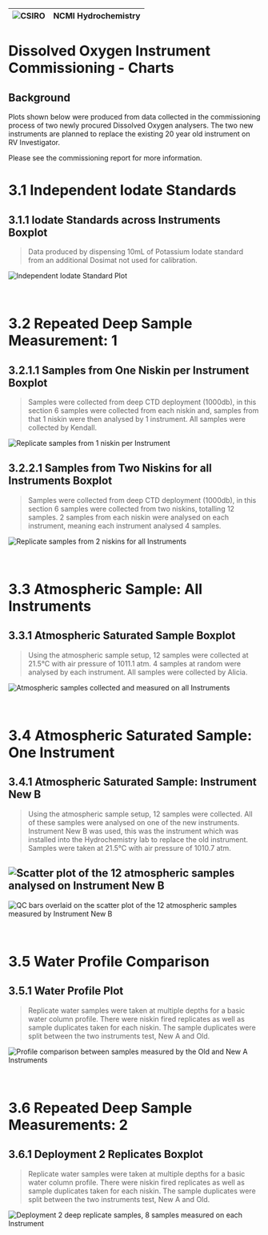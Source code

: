 ﻿
![CSIRO](https://www.csiro.au/~/media/Web-team/Images/CSIRO_Logo/logo.png?mw=90&hash=E7225C4985C2701654821B94F7A06AF5C3D30F8E) |NCMI Hydrochemistry  |
|--|--|

# Dissolved Oxygen Instrument Commissioning - Charts
## Background
Plots shown below were produced from data collected in the commissioning process of two newly procured Dissolved Oxygen analysers. The two new instruments are planned to replace the existing 20 year old instrument on RV Investigator.

Please see the commissioning report for more information.
<br/>

# 3.1 Independent Iodate Standards

## 3.1.1 Iodate Standards across Instruments Boxplot

> Data produced by dispensing 10mL of Potassium Iodate standard from an additional Dosimat not used for calibration.

![Independent Iodate Standard Plot](https://raw.githubusercontent.com/kendall-s/do_commissioning/master/plots/independent_iodate_standards.svg)

<br/>

# 3.2 Repeated Deep Sample Measurement: 1

## 3.2.1.1 Samples from One Niskin per Instrument Boxplot

> Samples were collected from deep CTD deployment (1000db), in this section 6 samples were collected from each niskin and, samples from that 1 niskin were then analysed by 1 instrument. All samples were collected by Kendall.

![Replicate samples from 1 niskin per Instrument](https://raw.githubusercontent.com/kendall-s/do_commissioning/master/plots/replicate_deep_samples_1_single.svg)

## 3.2.2.1 Samples from Two Niskins for all Instruments Boxplot

> Samples were collected from deep CTD deployment (1000db), in this section 6 samples were collected from two niskins, totalling 12 samples. 2 samples from each niskin were analysed on each instrument, meaning each instrument analysed 4 samples. 

![Replicate samples from 2 niskins for all Instruments](https://raw.githubusercontent.com/kendall-s/do_commissioning/master/plots/replicate_deep_samples_1_shared.svg)

<br/>

# 3.3 Atmospheric Sample: All Instruments

## 3.3.1 Atmospheric Saturated Sample Boxplot

> Using the atmospheric sample setup, 12 samples were collected at 21.5°C with air pressure of 1011.1 atm. 4 samples at random were analysed by each instrument. All samples were collected by Alicia.

![Atmospheric samples collected and measured on all Instruments](https://raw.githubusercontent.com/kendall-s/do_commissioning/master/plots/atmospheric_diff_instruments.svg)

<br/>


# 3.4 Atmospheric Saturated Sample: One Instrument

## 3.4.1 Atmospheric Saturated Sample: Instrument New B

> Using the atmospheric sample setup, 12 samples were collected. All of these samples were analysed on one of the new instruments. Instrument New B was used, this was the instrument which was installed into the Hydrochemistry lab to replace the old instrument. Samples were taken at 21.5°C with air pressure of 1010.7 atm.

![Scatter plot of the 12 atmospheric samples analysed on Instrument New B](https://raw.githubusercontent.com/kendall-s/do_commissioning/master/plots/atmospheric_one_instrument.svg)
---
![QC bars overlaid on the scatter plot of the 12 atmospheric samples measured by Instrument New B](https://raw.githubusercontent.com/kendall-s/do_commissioning/master/plots/atmospheric_one_instrument_with_bars.svg)


<br/>


# 3.5 Water Profile Comparison

## 3.5.1 Water Profile Plot

> Replicate water samples were taken at multiple depths for a basic water column profile. There were niskin fired replicates as well as sample duplicates taken for each niskin. The sample duplicates were split between the two instruments test, New A and Old. 

![Profile comparison between samples measured by the Old and New A Instruments](https://raw.githubusercontent.com/kendall-s/do_commissioning/master/plots/profile_comparison.svg)

<br/>


# 3.6 Repeated Deep Sample Measurements: 2

## 3.6.1 Deployment 2 Replicates Boxplot

> Replicate water samples were taken at multiple depths for a basic water column profile. There were niskin fired replicates as well as sample duplicates taken for each niskin. The sample duplicates were split between the two instruments test, New A and Old. 

![Deployment 2 deep replicate samples, 8 samples measured on each Instrument](https://raw.githubusercontent.com/kendall-s/do_commissioning/master/plots/replicate_deep_samples_2.svg)
